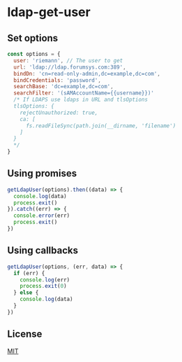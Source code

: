 # ldap-get-user


## Set options
```js
const options = {
  user: 'riemann', // The user to get
  url: 'ldap://ldap.forumsys.com:389',
  bindDn: 'cn=read-only-admin,dc=example,dc=com',
  bindCredentials: 'password',
  searchBase: 'dc=example,dc=com',
  searchFilter: '(sAMAccountName={{username}})'
  /* If LDAPS use ldaps in URL and tlsOptions
  tlsOptions: {
    rejectUnauthorized: true,
    ca: [
      fs.readFileSync(path.join(__dirname, 'filename')
    ]
  }
  */
}
```
## Using promises
```js
getLdapUser(options).then((data) => {
  console.log(data)
  process.exit()
}).catch((err) => {
  console.error(err)
  process.exit()
})
```

## Using callbacks
```js
getLdapUser(options, (err, data) => {
  if (err) {
    console.log(err)
    process.exit(0)
  } else {
    console.log(data)
  }
})
```

## License
[MIT](LICENSE)